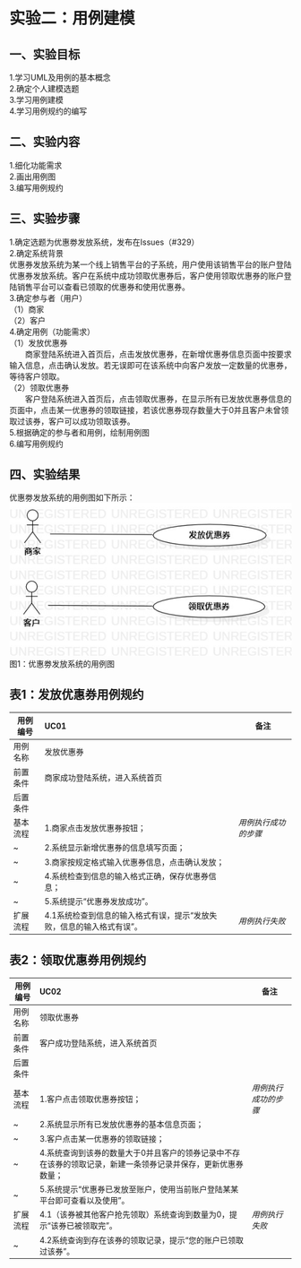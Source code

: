 # 实验二：用例建模

## 一、实验目标

1.学习UML及用例的基本概念  
2.确定个人建模选题  
3.学习用例建模  
4.学习用例规约的编写  

## 二、实验内容

1.细化功能需求  
2.画出用例图  
3.编写用例规约  

## 三、实验步骤

1.确定选题为优惠劵发放系统，发布在Issues（#329）  
2.确定系统背景  
优惠券发放系统为某一个线上销售平台的子系统，用户使用该销售平台的账户登陆优惠券发放系统。客户在系统中成功领取优惠券后，客户使用领取优惠券的账户登陆销售平台可以查看已领取的优惠券和使用优惠券。  
3.确定参与者（用户）  
（1）商家  
（2）客户  
4.确定用例（功能需求）  
（1）发放优惠券  
　　商家登陆系统进入首页后，点击发放优惠券，在新增优惠券信息页面中按要求输入信息，点击确认发放。若无误即可在该系统中向客户发放一定数量的优惠券，等待客户领取。    
（2）领取优惠券  
　　客户登陆系统进入首页后，点击领取优惠券，在显示所有已发放优惠券信息的页面中，点击某一优惠券的领取链接，若该优惠券现存数量大于0并且客户未曾领取过该券，客户可以成功领取该券。  
5.根据确定的参与者和用例，绘制用例图  
6.编写用例规约  

## 四、实验结果

优惠劵发放系统的用例图如下所示：  
![用例图](./lab2_UseCaseDiagram.jpg)  
图1：优惠劵发放系统的用例图

## 表1：发放优惠券用例规约

用例编号  | UC01 | 备注  
-|:-|-  
用例名称  | 发放优惠券  |   
前置条件  | 商家成功登陆系统，进入系统首页     |    
后置条件  |      |    
基本流程  | 1.商家点击发放优惠券按钮；  |*用例执行成功的步骤*    
~| 2.系统显示新增优惠券的信息填写页面；  |   
~| 3.商家按规定格式输入优惠券信息，点击确认发放；   |   
~| 4.系统检查到信息的输入格式正确，保存优惠券信息；   |   
~| 5.系统提示“优惠券发放成功”。   |  
扩展流程  | 4.1系统检查到信息的输入格式有误，提示“发放失败，信息的输入格式有误”。   |*用例执行失败*      

## 表2：领取优惠券用例规约  

用例编号  | UC02 | 备注  
-|:-|-  
用例名称  | 领取优惠券  |   
前置条件  | 客户成功登陆系统，进入系统首页     |    
后置条件  |      |    
基本流程  | 1.客户点击领取优惠券按钮；  |*用例执行成功的步骤*    
~| 2.系统显示所有已发放优惠券的基本信息页面；  |   
~| 3.客户点击某一优惠券的领取链接；   |   
~| 4.系统查询到该券的数量大于0并且客户的领券记录中不存在该券的领取记录，新建一条领券记录并保存，更新优惠券数量；   |   
~| 5.系统提示“优惠券已发放至账户，使用当前账户登陆某某平台即可查看以及使用”。   |  
扩展流程  | 4.1（该券被其他客户抢先领取）系统查询到数量为0，提示“该券已被领取完”。   |*用例执行失败*     
~| 4.2系统查询到存在该券的领取记录，提示“您的账户已领取过该券”。  |   
